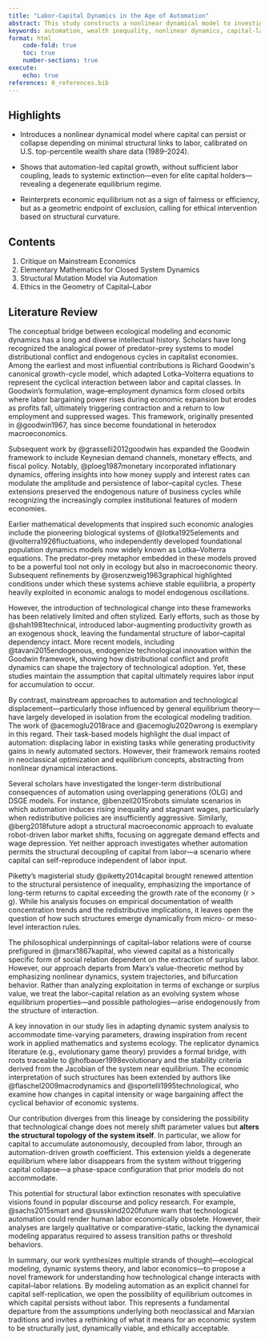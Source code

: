 ```yaml
---
title: "Labor-Capital Dynamics in the Age of Automation"
abstract: This study constructs a nonlinear dynamical model to investigate the structural separation of capital from labor under conditions of automation, declining reinvestment, and elite saturation. Drawing from the ecological foundations of Lotka–Volterra systems and their reinterpretation in Goodwin-type class dynamics, we estimate time-varying parameters using U.S. wealth share data from 1989 to 2024. The empirical analysis reveals a persistent erosion of labor's structural role, not only among the general population but also within the most capital-intensive strata. A calibrated system with minimally positive transmission from labor to capital is sufficient to sustain realistic long-run dynamics, while full disconnection leads to terminal decay of capital itself. These results challenge conventional interpretations of equilibrium and redistribution, suggesting that economic survival is less about moral desert and more about positional geometry. The study concludes by proposing a normative framework for economic system design, where structural resilience and ethical intervention are understood as functions of dynamic curvature.
keywords: automation, wealth inequality, nonlinear dynamics, capital-labor relations, replicator systems, predator-prey models, economic design, structural exclusion, endogenous stability
format: html
    code-fold: true
    toc: true
    number-sections: true
execute:
    echo: true
references: 0_references.bib
---
```


## Highlights

- Introduces a nonlinear dynamical model where capital can persist or collapse depending on minimal structural links to labor, calibrated on U.S. top-percentile wealth share data (1989–2024).

- Shows that automation-led capital growth, without sufficient labor coupling, leads to systemic extinction—even for elite capital holders—revealing a degenerate equilibrium regime.

- Reinterprets economic equilibrium not as a sign of fairness or efficiency, but as a geometric endpoint of exclusion, calling for ethical intervention based on structural curvature.


## Contents

1. Critique on Mainstream Economics
2. Elementary Mathematics for Closed System Dynamics
3. Structural Mutation Model via Automation
4. Ethics in the Geometry of Capital–Labor

## Literature Review

The conceptual bridge between ecological modeling and economic dynamics has a long and diverse intellectual history. Scholars have long recognized the analogical power of predator–prey systems to model distributional conflict and endogenous cycles in capitalist economies. Among the earliest and most influential contributions is Richard Goodwin's canonical growth-cycle model, which adapted Lotka–Volterra equations to represent the cyclical interaction between labor and capital classes. In Goodwin’s formulation, wage–employment dynamics form closed orbits where labor bargaining power rises during economic expansion but erodes as profits fall, ultimately triggering contraction and a return to low employment and suppressed wages. This framework, originally presented in @goodwin1967, has since become foundational in heterodox macroeconomics.

Subsequent work by @grasselli2012goodwin has expanded the Goodwin framework to include Keynesian demand channels, monetary effects, and fiscal policy. Notably, @ploeg1987monetary incorporated inflationary dynamics, offering insights into how money supply and interest rates can modulate the amplitude and persistence of labor–capital cycles. These extensions preserved the endogenous nature of business cycles while recognizing the increasingly complex institutional features of modern economies.

Earlier mathematical developments that inspired such economic analogies include the pioneering biological systems of @lotka1925elements and @volterra1926fluctuations, who independently developed foundational population dynamics models now widely known as Lotka–Volterra equations. The predator–prey metaphor embedded in these models proved to be a powerful tool not only in ecology but also in macroeconomic theory. Subsequent refinements by @rosenzweig1963graphical highlighted conditions under which these systems achieve stable equilibria, a property heavily exploited in economic analogs to model endogenous oscillations.

However, the introduction of technological change into these frameworks has been relatively limited and often stylized. Early efforts, such as those by @shah1981technical, introduced labor-augmenting productivity growth as an exogenous shock, leaving the fundamental structure of labor–capital dependency intact. More recent models, including @tavani2015endogenous, endogenize technological innovation within the Goodwin framework, showing how distributional conflict and profit dynamics can shape the trajectory of technological adoption. Yet, these studies maintain the assumption that capital ultimately requires labor input for accumulation to occur.

By contrast, mainstream approaches to automation and technological displacement—particularly those influenced by general equilibrium theory—have largely developed in isolation from the ecological modeling tradition. The work of @acemoglu2018race and @acemoglu2020wrong is exemplary in this regard. Their task-based models highlight the dual impact of automation: displacing labor in existing tasks while generating productivity gains in newly automated sectors. However, their framework remains rooted in neoclassical optimization and equilibrium concepts, abstracting from nonlinear dynamical interactions.

Several scholars have investigated the longer-term distributional consequences of automation using overlapping generations (OLG) and DSGE models. For instance, @benzell2015robots simulate scenarios in which automation induces rising inequality and stagnant wages, particularly when redistributive policies are insufficiently aggressive. Similarly, @berg2018future adopt a structural macroeconomic approach to evaluate robot-driven labor market shifts, focusing on aggregate demand effects and wage depression. Yet neither approach investigates whether automation permits the structural decoupling of capital from labor—a scenario where capital can self-reproduce independent of labor input.

Piketty’s magisterial study @piketty2014capital brought renewed attention to the structural persistence of inequality, emphasizing the importance of long-term returns to capital exceeding the growth rate of the economy (r > g). While his analysis focuses on empirical documentation of wealth concentration trends and the redistributive implications, it leaves open the question of how such structures emerge dynamically from micro- or meso-level interaction rules.

The philosophical underpinnings of capital–labor relations were of course prefigured in @marx1867kapital, who viewed capital as a historically specific form of social relation dependent on the extraction of surplus labor. However, our approach departs from Marx’s value-theoretic method by emphasizing nonlinear dynamics, system trajectories, and bifurcation behavior. Rather than analyzing exploitation in terms of exchange or surplus value, we treat the labor–capital relation as an evolving system whose equilibrium properties—and possible pathologies—arise endogenously from the structure of interaction.

A key innovation in our study lies in adapting dynamic system analysis to accommodate time-varying parameters, drawing inspiration from recent work in applied mathematics and systems ecology. The replicator dynamics literature (e.g., evolutionary game theory) provides a formal bridge, with roots traceable to @hofbauer1998evolutionary and the stability criteria derived from the Jacobian of the system near equilibrium. The economic interpretation of such structures has been extended by authors like @flaschel2009macrodynamics and @sportelli1995technological, who examine how changes in capital intensity or wage bargaining affect the cyclical behavior of economic systems.

Our contribution diverges from this lineage by considering the possibility that technological change does not merely shift parameter values but **alters the structural topology of the system itself**. In particular, we allow for capital to accumulate autonomously, decoupled from labor, through an automation-driven growth coefficient. This extension yields a degenerate equilibrium where labor disappears from the system without triggering capital collapse—a phase-space configuration that prior models do not accommodate.

This potential for structural labor extinction resonates with speculative visions found in popular discourse and policy research. For example, @sachs2015smart and @susskind2020future warn that technological automation could render human labor economically obsolete. However, their analyses are largely qualitative or comparative-static, lacking the dynamical modeling apparatus required to assess transition paths or threshold behaviors.

In summary, our work synthesizes multiple strands of thought—ecological modeling, dynamic systems theory, and labor economics—to propose a novel framework for understanding how technological change interacts with capital–labor relations. By modeling automation as an explicit channel for capital self-replication, we open the possibility of equilibrium outcomes in which capital persists without labor. This represents a fundamental departure from the assumptions underlying both neoclassical and Marxian traditions and invites a rethinking of what it means for an economic system to be structurally just, dynamically viable, and ethically acceptable.




